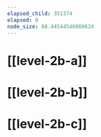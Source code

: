 ```yaml
---
elapsed_child: 351374
elapsed: 0
node_size: 88.44544546060624
---
```

# [[level-2b-a]]
# [[level-2b-b]]
# [[level-2b-c]]